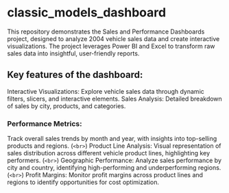 # classic_models_dashboard
 This repository demonstrates the Sales and Performance Dashboards project, designed to analyze 2004 vehicle sales data and create interactive visualizations. The project leverages Power BI  and Excel to transform 
 raw sales data into insightful, user-friendly reports.
## Key features of the dashboard:
Interactive Visualizations: Explore vehicle sales data through dynamic filters, slicers, and interactive elements.
Sales Analysis: Detailed breakdown of sales by city, products, and categories.
### Performance Metrics:
Track overall sales trends by month and year, with insights into top-selling products and regions.  (`<br>`)
Product Line Analysis:
Visual representation of sales distribution across different vehicle product lines, highlighting key performers.  (`<br>`)
Geographic Performance:
Analyze sales performance by city and country, identifying high-performing and underperforming regions.  (`<br>`)
Profit Margins:
Monitor profit margins across product lines and regions to identify opportunities for cost optimization.  

